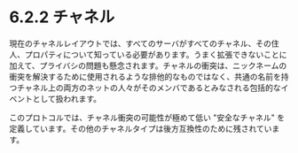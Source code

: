 # 6.2.2 チャネル

現在のチャネルレイアウトでは、すべてのサーバがすべてのチャネル、その住人、プロパティについて知っている必要があります。うまく拡張できないことに加えて、プライバシの問題も懸念されます。チャネルの衝突は、ニックネームの衝突を解決するために使用されるような排他的なものではなく、共通の名前を持つチャネル上の両方のネットの人々がそのメンバであるとみなされる包括的なイベントとして扱われます。

このプロトコルでは、チャネル衝突の可能性が極めて低い "安全なチャネル" を定義しています。その他のチャネルタイプは後方互換性のために残されています。
